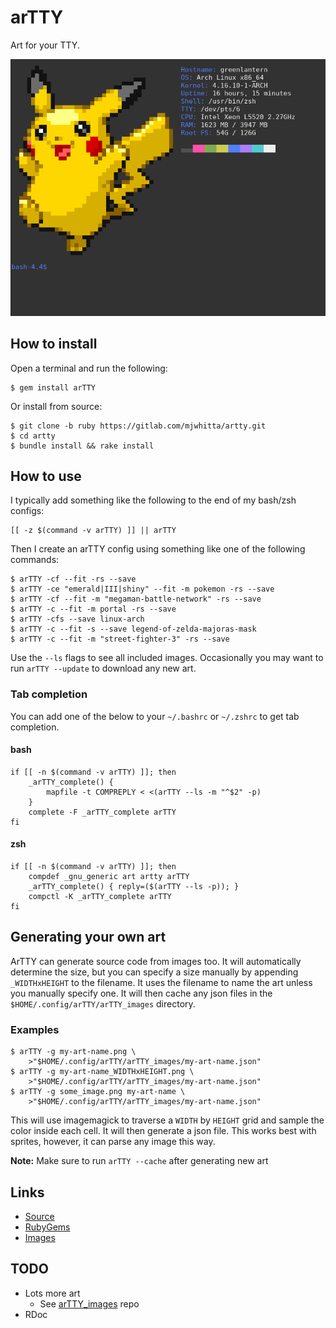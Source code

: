 # arTTY

Art for your TTY.

![Screenshot](imgs/screenshot.png)

## How to install

Open a terminal and run the following:

```
$ gem install arTTY
```

Or install from source:

```
$ git clone -b ruby https://gitlab.com/mjwhitta/artty.git
$ cd artty
$ bundle install && rake install
```

## How to use

I typically add something like the following to the end of my bash/zsh
configs:

```
[[ -z $(command -v arTTY) ]] || arTTY
```

Then I create an arTTY config using something like one of the
following commands:

```
$ arTTY -cf --fit -rs --save
$ arTTY -ce "emerald|III|shiny" --fit -m pokemon -rs --save
$ arTTY -cf --fit -m "megaman-battle-network" -rs --save
$ arTTY -c --fit -m portal -rs --save
$ arTTY -cfs --save linux-arch
$ arTTY -c --fit -s --save legend-of-zelda-majoras-mask
$ arTTY -c --fit -m "street-fighter-3" -rs --save
```

Use the `--ls` flags to see all included images. Occasionally you may
want to run `arTTY --update` to download any new art.

### Tab completion

You can add one of the below to your `~/.bashrc` or `~/.zshrc` to get
tab completion.

#### bash

```
if [[ -n $(command -v arTTY) ]]; then
    _arTTY_complete() {
        mapfile -t COMPREPLY < <(arTTY --ls -m "^$2" -p)
    }
    complete -F _arTTY_complete arTTY
fi
```

#### zsh

```
if [[ -n $(command -v arTTY) ]]; then
    compdef _gnu_generic art artty arTTY
    _arTTY_complete() { reply=($(arTTY --ls -p)); }
    compctl -K _arTTY_complete arTTY
fi
```

## Generating your own art

ArTTY can generate source code from images too. It will automatically
determine the size, but you can specify a size manually by appending
`_WIDTHxHEIGHT` to the filename. It uses the filename to name the art
unless you manually specify one. It will then cache any json files in
the `$HOME/.config/arTTY/arTTY_images` directory.

### Examples

```
$ arTTY -g my-art-name.png \
    >"$HOME/.config/arTTY/arTTY_images/my-art-name.json"
$ arTTY -g my-art-name_WIDTHxHEIGHT.png \
    >"$HOME/.config/arTTY/arTTY_images/my-art-name.json"
$ arTTY -g some_image.png my-art-name \
    >"$HOME/.config/arTTY/arTTY_images/my-art-name.json"
```

This will use imagemagick to traverse a `WIDTH` by `HEIGHT` grid and
sample the color inside each cell. It will then generate a json file.
This works best with sprites, however, it can parse any image this
way.

**Note:** Make sure to run `arTTY --cache` after generating new art

## Links

- [Source](https://gitlab.com/mjwhitta/artty/tree/ruby)
- [RubyGems](https://rubygems.org/gems/arTTY)
- [Images](https://gitlab.com/mjwhitta/arTTY_images)

## TODO

- Lots more art
    - See [arTTY_images] repo
- RDoc

[arTTY_images]: https://gitlab.com/mjwhitta/arTTY_images#todo
